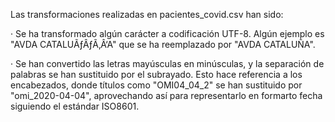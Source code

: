 Las transformaciones realizadas en pacientes_covid.csv han sido:

· Se ha transformado algún carácter a codificación UTF-8. Algún ejemplo es "AVDA CATALUÃƒÂƒÃ‚Â‘A" que se ha reemplazado por "AVDA CATALUÑA".

· Se han convertido las letras mayúsculas en minúsculas, y la separación de palabras se han sustituido por el subrayado. Esto hace referencia a los encabezados, donde títulos como "OMI04_04_2" se han sustituido por "omi_2020-04-04", aprovechando así para representarlo en formarto fecha siguiendo el estándar ISO8601.